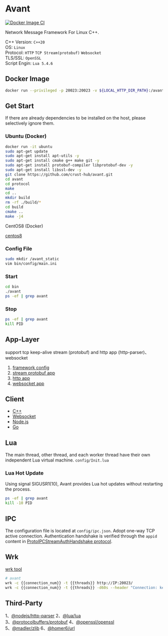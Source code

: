 # Avant

[![Docker Image CI](https://github.com/mfavant/avant/actions/workflows/docker-image.yml/badge.svg)](https://github.com/mfavant/avant/actions/workflows/docker-image.yml)

Network Message Framework For Linux C++.

C++ Version: `C++20`  
OS: `Linux`  
Protocol: `HTTP` `TCP Stream(protobuf)` `Websocket`  
TLS/SSL: `OpenSSL`  
Script Engin: `Lua 5.4.6`  

## Docker Image

```bash
docker run --privileged -p 20023:20023 -v ${LOCAL_HTTP_DIR_PATH}:/avant_static gaowanlu/avant:latest
```

## Get Start

If there are already dependencies to be installed on the host, please selectively ignore them.

### Ubuntu (Docker)

```bash
docker run -it ubuntu
sudo apt-get update
sudo apt-get install apt-utils -y
sudo apt-get install cmake g++ make git -y
sudo apt-get install protobuf-compiler libprotobuf-dev -y
sudo apt-get install libssl-dev -y
git clone https://github.com/crust-hub/avant.git
cd avant
cd protocol
make
cd ..
mkdir build
rm -rf ./build/*
cd build
cmake ..
make -j4
```

CentOS8 (Docker)

[centos8](./centos8.md)

### Config File

```bash
sudo mkdir /avant_static
vim bin/config/main.ini
```

### Start

```bash
cd bin
./avant
ps -ef | grep avant
```

### Stop

```bash
ps -ef | grep avant
kill PID
```

## App-Layer

support tcp keep-alive stream (protobuf) and http app (http-parser)、websocket

1. [framework config](https://github.com/crust-hub/avant/blob/main/bin/config/main.ini)
2. [stream protobuf app](https://github.com/crust-hub/avant/blob/main/src/app/stream_app.cpp)
3. [http app](https://github.com/crust-hub/avant/blob/main/src/app/http_app.cpp)
4. [websocket app](https://github.com/crust-hub/avant/blob/main/src/app/websocket_app.cpp)

## Client

- [C++](client/cpp/)
- [Websocket](client/websocket/)
- [Node.js](client/javascript/)
- [Go](client/go/avant/)

## Lua

The main thread, other thread, and each worker thread have their own independent Lua virtual machine. `config/Init.lua`

### Lua Hot Update

Using signal SIGUSR1(10), Avant provides Lua hot updates without restarting the process.

```bash
ps -ef | grep avant
kill -10 PID
```

## IPC

The configuration file is located at `config/ipc.json`. Adopt one-way TCP active connection. Authentication handshake is verified through the `appid` content in [ProtoIPCStreamAuthHandshake protocol](./protocol/proto_ipc_stream.proto).

## Wrk

[wrk tool](https://github.com/wg/wrk)

```bash
# avant
wrk -c {{connection_num}} -t {{threads}} http://IP:20023/
wrk -c {{connection_num}} -t {{threads}} -d60s --header "Connection: keep-alive" http://127.0.0.1:20023/
```

## Third-Party

1、[@nodejs/http-parser](https://github.com/nodejs/http-parser)  2、[@lua/lua](https://github.com/lua/lua)  
3、[@protocolbuffers/protobuf](https://github.com/protocolbuffers/protobuf)  4、[@openssl/openssl](https://github.com/openssl/openssl)  
5、[@madler/zlib](https://github.com/madler/zlib)  6、[@homer6/url](https://github.com/homer6/url)

